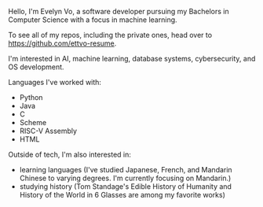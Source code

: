 Hello, I'm Evelyn Vo, a software developer pursuing my Bachelors in Computer Science with a focus in machine learning. 

To see all of my repos, including the private ones, head over to https://github.com/ettvo-resume.

I'm interested in AI, machine learning, database systems, cybersecurity, and OS development. 

Languages I've worked with:
- Python
- Java
- C
- Scheme
- RISC-V Assembly
- HTML

Outside of tech, I'm also interested in:
- learning languages (I've studied Japanese, French, and Mandarin Chinese to varying degrees. I'm currently focusing on Mandarin.)
- studying history (Tom Standage's Edible History of Humanity and History of the World in 6 Glasses are among my favorite works)


<!---
ettvo/ettvo is a ✨ special ✨ repository because its `README.md` (this file) appears on your GitHub profile.
You can click the Preview link to take a look at your changes.
--->
